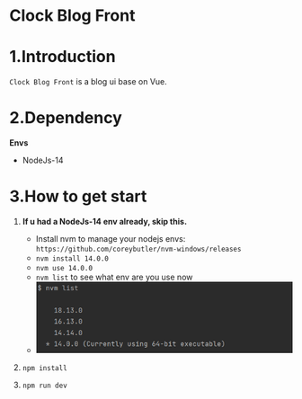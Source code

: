 # Clock Blog Front

<h1>1.Introduction</h1>

`Clock Blog Front` is a blog ui base on Vue. <br>

<h1>2.Dependency</h1>

**Envs**
  *  NodeJs-14


<h1>3.How to get start</h1>

1. **If u had a NodeJs-14 env already, skip this.** 
     * Install nvm to manage your nodejs envs: `https://github.com/coreybutler/nvm-windows/releases`
     * `nvm install 14.0.0`
     * `nvm use 14.0.0`
     * `nvm list` to see what env are you use now
     * ![img.png](src/assets/img.png)

2. `npm install`

3. `npm run dev`












